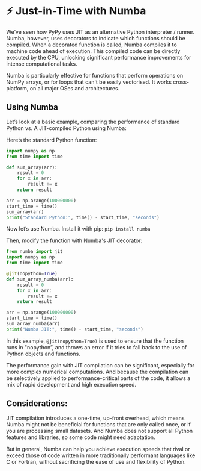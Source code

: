 # ⚡ Just-in-Time with Numba

We’ve seen how PyPy uses JIT as an alternative Python interpreter / runner. Numba, however, uses decorators to indicate which functions should be compiled. When a decorated function is called, Numba compiles it to machine code ahead of execution. This compiled code can be directly executed by the CPU, unlocking significant performance improvements for intense computational tasks.

Numba is particularly effective for functions that perform operations on NumPy arrays, or for loops that can't be easily vectorised. It works cross-platform, on all major OSes and architectures.

## Using Numba 

Let’s look at a basic example, comparing the performance of standard Python vs. A JIT-compiled Python using Numba:

Here’s the standard Python function:

```python
import numpy as np
from time import time

def sum_array(arr):
    result = 0
    for x in arr:
        result += x
    return result

arr = np.arange(100000000)
start_time = time()
sum_array(arr)
print("Standard Python:", time() - start_time, "seconds")
```

Now let’s use Numba. Install it with pip: `pip install numba`

Then, modify the function with Numba's JIT decorator:

```python
from numba import jit
import numpy as np
from time import time

@jit(nopython=True)
def sum_array_numba(arr):
    result = 0
    for x in arr:
        result += x
    return result

arr = np.arange(100000000)
start_time = time()
sum_array_numba(arr)
print("Numba JIT:", time() - start_time, "seconds")
```

In this example, `@jit(nopython=True)` is used to ensure that the function runs in "nopython”, and throws an error if it tries to fall back to the use of Python objects and functions. 

The performance gain with JIT compilation can be significant, especially for more complex numerical computations. And because the compilation can be selectively applied to performance-critical parts of the code, it allows a mix of rapid development and high execution speed.

## Considerations:

JIT compilation introduces a one-time, up-front overhead, which means Numba might not be beneficial for functions that are only called once, or if you are processing small datasets. And Numba does not support all Python features and libraries, so some code might need adaptation.

But in general, Numba can help you achieve execution speeds that rival or exceed those of code written in more traditionally performant languages like C or Fortran, without sacrificing the ease of use and flexibility of Python.